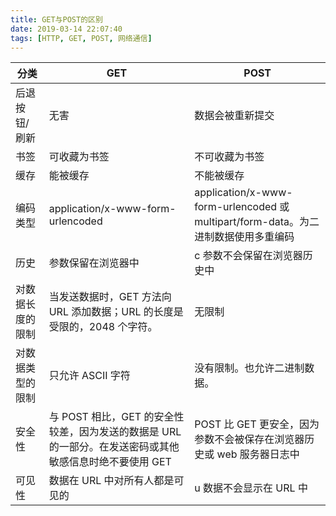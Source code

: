 ```yaml
---
title: GET与POST的区别
date: 2019-03-14 22:07:40
tags: [HTTP, GET, POST, 网络通信]
---
```


| 分类             | GET                                                                                                     | POST                                                                               |
| ---------------- | ------------------------------------------------------------------------------------------------------- | ---------------------------------------------------------------------------------- |
| 后退按钮/刷新    | 无害                                                                                                    | 数据会被重新提交                                                                   |
| 书签             | 可收藏为书签                                                                                            | 不可收藏为书签                                                                     |
| 缓存             | 能被缓存                                                                                                | 不能被缓存                                                                         |
| 编码类型         | application/x-www-form-urlencoded                                                                       | application/x-www-form-urlencoded 或 multipart/form-data。为二进制数据使用多重编码 |
| 历史             | 参数保留在浏览器中                                                                                      | c 参数不会保留在浏览器历史中                                                       |
| 对数据长度的限制 | 当发送数据时，GET 方法向 URL 添加数据；URL 的长度是受限的，2048 个字符。                                | 无限制                                                                             |
| 对数据类型的限制 | 只允许 ASCII 字符                                                                                       | 没有限制。也允许二进制数据。                                                       |
| 安全性           | 与 POST 相比，GET 的安全性较差，因为发送的数据是 URL 的一部分。在发送密码或其他敏感信息时绝不要使用 GET | POST 比 GET 更安全，因为参数不会被保存在浏览器历史或 web 服务器日志中              |
| 可见性           | 数据在 URL 中对所有人都是可见的                                                                         | u 数据不会显示在 URL 中                                                            |
